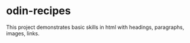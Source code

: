 # odin-recipes
This project demonstrates basic skills in html with headings, paragraphs, images, links.

